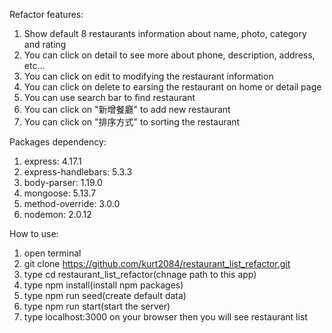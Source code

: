 Refactor features:
1. Show default 8 restaurants information about name, photo, category and rating
2. You can click on detail to see more about phone, description, address, etc...
3. You can click on edit to modifying the restaurant information
4. You can click on delete to earsing the restaurant on home or detail page
5. You can use search bar to find restaurant
6. You can click on "新增餐廳" to add new restaurant
7. You can click on "排序方式" to sorting the restaurant

Packages dependency:
1. express: 4.17.1
2. express-handlebars: 5.3.3
3. body-parser: 1.19.0
4. mongoose: 5.13.7
5. method-override: 3.0.0
6. nodemon: 2.0.12

How to use:
1. open terminal
2. git clone https://github.com/kurt2084/restaurant_list_refactor.git
3. type cd restaurant_list_refactor(chnage path to this app)
4. type npm install(install npm packages)
5. type npm run seed(create default data)  
6. type npm run start(start the server)
7. type localhost:3000 on your browser then you will see restaurant list

